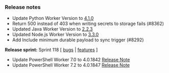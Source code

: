 ### Release notes
<!-- Please add your release notes in the following format:
- My change description (#PR)
-->
- Update Python Worker Version to [4.1.0](https://github.com/Azure/azure-functions-python-worker/releases/tag/4.1.0)
- Return 500 instead of 403 when writing secrets to storage fails (#8362)
- Updated Java Worker Version to [2.2.3](https://github.com/Azure/azure-functions-java-worker/releases/tag/2.2.3)
- Updated Node.js Worker Version to [3.3.0](https://github.com/Azure/azure-functions-nodejs-worker/releases/tag/v3.3.0)
- Add Include minimum durable payload to sync trigger (#8292)

**Release sprint:** Sprint 118
[ [bugs](https://github.com/Azure/azure-functions-host/issues?q=is%3Aissue+milestone%3A%22Functions+Sprint+118%22+label%3Abug+is%3Aclosed) | [features](https://github.com/Azure/azure-functions-host/issues?q=is%3Aissue+milestone%3A%22Functions+Sprint+118%22+label%3Afeature+is%3Aclosed) ]
- Update PowerShell Worker 7.0 to 4.0.1842 [Release Note](https://github.com/Azure/azure-functions-powershell-worker/releases/tag/v4.0.1842)
- Update PowerShell Worker 7.2 to 4.0.1847 [Release Note](https://github.com/Azure/azure-functions-powershell-worker/releases/tag/v4.0.1847)

